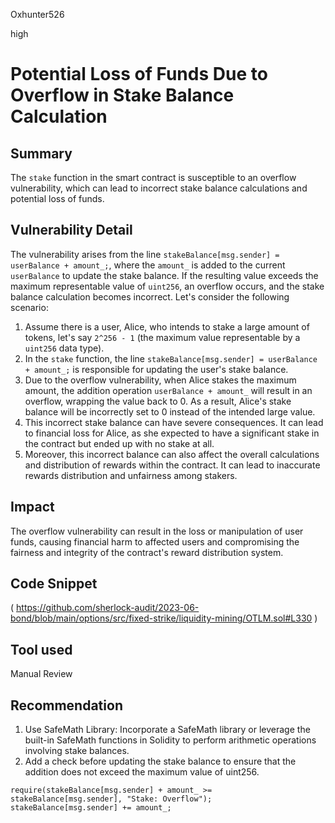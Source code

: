 Oxhunter526

high

# Potential Loss of Funds Due to Overflow in Stake Balance Calculation

## Summary
The `stake` function in the smart contract is susceptible to an overflow vulnerability, which can lead to incorrect stake balance calculations and potential loss of funds.
## Vulnerability Detail
The vulnerability arises from the line `stakeBalance[msg.sender] = userBalance + amount_;`, where the `amount_` is added to the current `userBalance` to update the stake balance. If the resulting value exceeds the maximum representable value of `uint256`, an overflow occurs, and the stake balance calculation becomes incorrect.
Let's consider the following scenario:
1. Assume there is a user, Alice, who intends to stake a large amount of tokens, let's say `2^256 - 1` (the maximum value representable by a `uint256` data type).
2. In the `stake` function, the line `stakeBalance[msg.sender] = userBalance + amount_;` is responsible for updating the user's stake balance.
3. Due to the overflow vulnerability, when Alice stakes the maximum amount, the addition operation `userBalance + amount_` will result in an overflow, wrapping the value back to 0. As a result, Alice's stake balance will be incorrectly set to 0 instead of the intended large value.
4. This incorrect stake balance can have severe consequences. It can lead to financial loss for Alice, as she expected to have a significant stake in the contract but ended up with no stake at all.
5. Moreover, this incorrect balance can also affect the overall calculations and distribution of rewards within the contract. It can lead to inaccurate rewards distribution and unfairness among stakers.
## Impact
The overflow vulnerability can result in the loss or manipulation of user funds, causing financial harm to affected users and compromising the fairness and integrity of the contract's reward distribution system.
## Code Snippet
(
https://github.com/sherlock-audit/2023-06-bond/blob/main/options/src/fixed-strike/liquidity-mining/OTLM.sol#L330
)
## Tool used

Manual Review

## Recommendation
1. Use SafeMath Library: Incorporate a SafeMath library or leverage the built-in SafeMath functions in Solidity to perform arithmetic operations involving stake balances.
2. Add a check before updating the stake balance to ensure that the addition does not exceed the maximum value of uint256. 
```solidity
require(stakeBalance[msg.sender] + amount_ >= stakeBalance[msg.sender], "Stake: Overflow");
stakeBalance[msg.sender] += amount_;

```